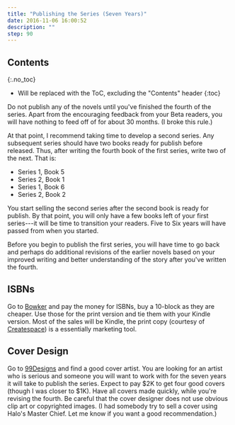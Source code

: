 ```yaml
---
title: "Publishing the Series (Seven Years)"
date: 2016-11-06 16:00:52
description: ""
step: 90
---
```


## Contents
{:.no_toc}

* Will be replaced with the ToC, excluding the "Contents" header
{:toc}

Do not publish any of the novels until you've finished the fourth of the series. Apart from the encouraging feedback from your Beta readers, you will have nothing to feed off of for about 30 months. (I broke this rule.)

At that point, I recommend taking time to develop a second series. Any subsequent series should have two books ready for publish before released. Thus, after writing the fourth book of the first series, write two of the next. That is:

* Series 1, Book 5
* Series 2, Book 1
* Series 1, Book 6
* Series 2, Book 2
 
You start selling the second series after the second book is ready for publish. By that point, you will only have a few books left of your first series---it will be time to transition your readers. Five to Six years will have passed from when you started.

Before you begin to publish the first series, you will have time to go back and perhaps do additional revisions of the earlier novels based on your improved writing and better understanding of the story after you've written the fourth.

## ISBNs

Go to [Bowker](http://www.bowker.com/) and pay the money for ISBNs, buy a 10-block as they are cheaper. Use those for the print version and tie them with your Kindle version. Most of the sales will be Kindle, the print copy (courtesy of [Createspace](http://createspace.com)) is a essentially marketing tool.

## Cover Design

Go to [99Designs](http://99designs.com) and find a good cover artist. You are looking for an artist who is serious and someone you will want to work with for the seven years it will take to publish the series. Expect to pay $2K to get four good covers (though I was closer to $1K). Have all covers made quickly, while you're revising the fourth. Be careful that the cover designer does not use obvious clip art or copyrighted images. (I had somebody try to sell a cover using Halo's Master Chief. Let me know if you want a good recommendation.)